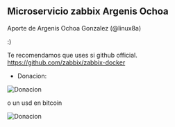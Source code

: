 ## Microservicio zabbix Argenis Ochoa

Aporte de Argenis Ochoa Gonzalez (@linux8a)

:)

Te recomendamos que uses si github official. https://github.com/zabbix/zabbix-docker 





* Donacion:

![Donacion](../.donacion_enzona.png)

o un usd en bitcoin

![Donacion](../.donacion_bitcoin.png)
